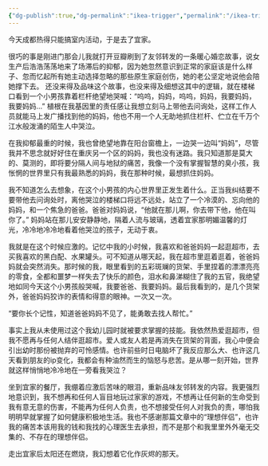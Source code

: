 ```yaml
---
{"dg-publish":true,"dg-permalink":"ikea-trigger","permalink":"/ikea-trigger/"}
---
```



今天成都热得只能搞室内活动，于是去了宜家。

很巧的事是刚进门那会儿我就打开豆瓣刷到了友邻转发的一条暖心婚恋故事，说女生产后浩浩荡荡地来了场滞后的抑郁，因为她忽然意识到正常的家庭该是什么样子、忽而忆起所有她主动选择忽略的那些原生家庭创伤，她的老公坚定地说他会陪她撑下去。 还没来得及品味这个故事，也没来得及细想这其中的逻辑，就在楼梯口看到一个小男孩靠着栏杆绝望地哭喊：“呜呜，妈妈，呜呜，妈妈，我要妈妈，我要妈妈…” 植根在我基因里的责任感让我想立刻马上带他去问询处，这样工作人员就能马上发广播找到他的妈妈，他也不用一个人无助地抓住栏杆、伫立在千万个江水般泼涌的陌生人中哭泣。

在我抑郁最重的时候，我也曾绝望地靠在阳台窗檐上，一边哭一边叫“妈妈”，尽管我并不思念就好好住在重庆另一个区的妈妈，我也没有迷路。我只知道那是莫大的、莫测的，即将要分隔人间与地狱的痛苦，我像一个没有掌握智慧的臭小孩，我怅惘的世界里只有我最熟悉的妈妈，我在那种时候，最想抓住妈妈。

我不知道怎么去想象，在这个小男孩的内心世界里正发生着什么。正当我纠结要不要带他去问询处时，离他哭泣的楼梯口将远不远处，站立了一个冷漠的、忘向他的妈妈，和一个焦急的爸爸。爸爸对妈妈说，“他就在那儿啊，你去带下他，他在叫你了。” 妈妈站在那儿安安静静地，隔着人流与玻璃，透着宜家那明媚温馨的灯光，冷冷地冷冷地看着他哭泣的孩子，无动于衷。

我就是在这个时候应激的。记忆中我的小时候，我喜欢和爸爸妈妈一起逛超市，去买我喜欢的黑白配、水果罐头。可不知道从哪天起，我在超市里逛着逛着，爸爸妈妈就会突然消失。那时候的我，眼里看到的五彩斑斓的货架、手里捏着的漂漂亮亮的零食，全都和噩梦一样失去了快乐的颜色，泪水和鼻涕糊住了我的五官，我绝望地如同今天这个小男孩般哭喊，我要爸爸、我要妈妈。最后我看到的，是几个货架外，爸爸妈妈狡诈的表情和得意的眼神。一次又一次。

“要你长个记性，知道爸爸妈妈不见了，能勇敢去找人帮忙。” 

事实上我从未使用过这个我幼儿园时就被要求掌握的技能。我依然热爱逛超市，但我不愿再与任何人结伴逛超市。爱人或友人若是再消失在货架的背面，我心中便会引出幼时那份被抛弃的可怜感情。也许前些时日电脑坏了我反应那么大、也许这几天看到朋友的ip变化，我都会有种油然而生的恼怒与悲苦。是从哪一刻开始，世界就这样悄悄地冷冷地在一旁看我哭泣？

坐到宜家的餐厅，我绷着应激后苦味的眼泪，重新品味友邻转发的内容。我更强烈地意识到，我不想再和任何人盲目地玩过家家的游戏，不想再让任何新的生命受到我有意无意的伤害，不能再为任何人负责，也不想接受任何人对我负的责，哪怕我明明早就掌握了如何健康积极地生活。我也不感谢那篇文章中的“理想伴侣”，也许我的痛苦本该用我的钱和我找的心理医生去承担，而不是那个和我里里外外毫无交集的、不存在的理想伴侣。

走出宜家后太阳还在燃烧，我幻想着它化作灰烬的那天。